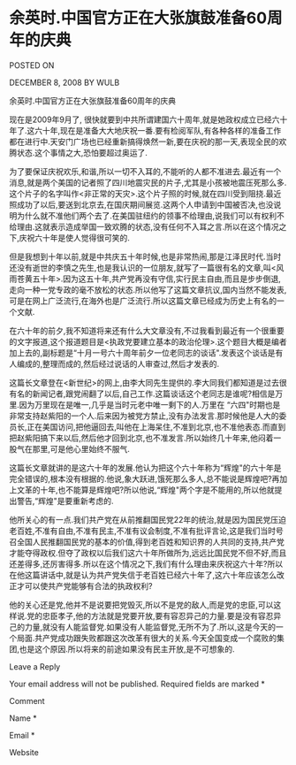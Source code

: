 # 余英时.中国官方正在大张旗鼓准备60周年的庆典  
POSTED ON

DECEMBER 8, 2008 BY WULB

余英时.中国官方正在大张旗鼓准备60周年的庆典

现在是2009年9月了, 很快就要到中共所谓建国六十周年,就是她政权成立已经六十年了.这六十年,现在是准备大大地庆祝一番.要有检阅军队,有各种各样的准备工作都在进行中.天安门广场也已经重新搞得焕然一新,要在庆祝的那一天,表现全民的欢腾状态.这个事情之大,恐怕要超过奥运了.

为了要保证庆祝欢乐,和谐,所以一切不入耳的,不能听的人都不准进去.最近有一个消息,就是两个美国的记者照了四川地震灾民的片子,尤其是小孩被地震压死那么多.这个片子的名字叫作<非正常的天灾>.这个片子照的时候,就在四川受到阻挠.最近照成功了以后,要送到北京去,在国庆期间展览.这两个人申请到中国被否决,也没说明为什么就不准他们两个去了.在美国驻纽约的领事不给理由,说我们可以有权利不给理由.这就表示造成举国一致欢腾的状态,没有任何不入耳之言.所以在这个情况之下,庆祝六十年是使人觉得很可笑的.

但是我想到十年以前,就是中共庆五十年时候,也是非常热闹,那是江泽民时代.当时还没有逝世的李慎之先生,也是我认识的一位朋友,就写了一篇很有名的文章,叫<风雨苍黄五十年>.因为这五十年,共产党再没有守信,实行民主自由,而且是步步倒退,走向一种一党专政的毫不放松的状态.所以他写了这篇文章抗议,国内当然不能发表,可是在网上广泛流行,在海外也是广泛流行.所以这篇文章已经成为历史上有名的一个文献.

在六十年的前夕,我不知道将来还有什么大文章没有,不过我看到最近有一个很重要的文字报道,这个报道题目是<执政党要建立基本的政治伦理>.这个题目大概是编者加上去的,副标题是“十月一号六十周年前夕一位老同志的谈话".发表这个谈话是有人编成的,整理而成的,然后经过说话的人审查过,然后才发表的.

这篇长文章登在<新世纪>的网上,由李大同先生提供的.李大同我们都知道是过去很有名的新闻记者,跟党闹翻了以后,自己工作.这篇谈话这个老同志是谁呢?相信是万里.因为万里现在是唯一,几乎是当时元老中唯一剩下的人.万里在 “六四"时期也是非常支持赵紫阳的一个人.后来因为被党方禁止,没有办法发言.那时候他是人大的委员长,正在美国访问,把他逼回去,叫他在上海呆住,不准到北京,也不准他表态.而直到把赵紫阳搞下来以后,然后他才回到北京,也不准发言.所以始终几十年来,他闷着一股气在那里,可是他心里始终不服气.

这篇长文章就讲的是这六十年的发展.他认为把这个六十年称为“辉煌"的六十年是完全错误的,根本没有根据的.他说,象大跃进,饿死那么多人,总不能说是辉煌吧?再加上文革的十年,也不能算是辉煌吧?所以他说,“辉煌"两个字是不能用的,所以他就提出警告,“辉煌"是要重新考虑的.

他所关心的有一点.我们共产党在从前推翻国民党22年的统治,就是因为国民党压迫老百姓,不准有自由,不准有民主,不准有议会制度,不准有批评言论,这是我们当时号召全国人民推翻国民党的基本的价值,得到老百姓和知识界的人共同的支持,共产党才能夺得政权.但夺了政权以后我们这六十年所做所为,远远比国民党不但不好,而且还差得多,还厉害得多.所以在这个情况之下,我们有什么理由来庆祝这六十年?所以在他这篇讲话中,就是认为共产党失信于老百姓已经六十年了,这六十年应该怎么改正才可以使共产党能够有合法的执政权利?

他的关心还是党,他并不是说要把党毁灭,所以不是党的敌人,而是党的忠臣,可以这样说.党的忠臣孝子,他的方法就是党要开放,要有容忍异己的力量.要是没有容忍异己的力量,就没有人能监督党.如果没有人能监督党,无所不为了.所以,这是今天的一个局面.共产党成功跟失败都跟这次改革有很大的关系.今天全国变成一个腐败的集团,也是这个原因.所以将来的前途如果没有民主开放,是不可想象的.

Leave a Reply

Your email address will not be published. Required fields are marked *

Comment

Name *

Email *

Website